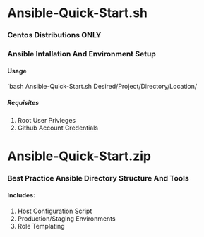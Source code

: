 # Ansible-Quick-Start.sh
### Centos Distributions ONLY
### Ansible Intallation And Environment Setup
#### Usage
`bash Ansible-Quick-Start.sh Desired/Project/Directory/Location/

##### Requisites
1. Root User Privleges
2. Github Account Credentials

# Ansible-Quick-Start.zip
### Best Practice Ansible Directory Structure And Tools
#### Includes: 
1. Host Configuration Script
2. Production/Staging Environments
3. Role Templating
